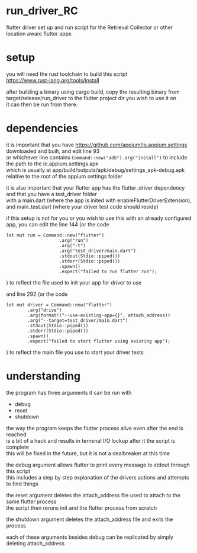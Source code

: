 # run_driver_RC
flutter driver set up and run script for the Retrieval Collector or other location aware flutter apps

# setup
you will need the rust toolchain to build this script \
https://www.rust-lang.org/tools/install

after building a binary using cargo build, copy the resulting binary from \
target/release/run_driver to the flutter project dir you wish to use it on \
it can then be run from there.

# dependencies
it is important that you have https://github.com/appium/io.appium.settings downloaded and built, and edit line 93 \
or whichever line contains  ```Command::new("adb").arg("install")``` to include the path to the io.appium.settings apk \
which is usually at app/build/outputs/apk/debug/settings_apk-debug.apk relative to the root of the appium settings folder

it is also important that your flutter app has the flutter_driver dependency and that you have a test_driver folder\
with a main.dart (where the app is inited with enableFlutterDriverExtension), and main_test.dart (where your driver test code should reside)  

if this setup is not for you or you wish to use this with an already configured app, you can edit the line 144 (or the code 
``` 
let mut run = Command::new("flutter")
                    .arg("run")
                    .arg("-t")
                    .arg("test_driver/main.dart")
                    .stdout(Stdio::piped())
                    .stderr(Stdio::piped())
                    .spawn()
                    .expect("failed to run flutter run");
```
)
to reflect the file used to init your app for driver to use

and line 292 (or the code
```
let mut driver = Command::new("flutter")
        .arg("drive")
        .arg(format!("--use-existing-app={}", attach_address))
        .arg("--target=test_driver/main.dart")
        .stdout(Stdio::piped())
        .stderr(Stdio::piped())
        .spawn()
        .expect("failed to start flutter using existing app");
```
)
to reflect the main file you use to start your driver tests        

# understanding
the program has three arguments it can be run with
* debug
* reset
* shutdown

the way the program keeps the flutter process alive even after the end is reached \
is a bit of a hack and results in terminal I/O lockup after it the script is complete \
this will be fixed in the future, but it is not a dealbreaker at this time 

the debug argument allows flutter to print every message to stdout through this script \
this includes a step by step explanation of the drivers actions and attempts to find things 

the reset argument deletes the attach_address file used to attach to the same flutter process \
the script then reruns init and the flutter process from scratch 

the shutdown argument deletes the attach_address file and exits the process 

each of these arguments besides debug can be replicated by simply deleting attach_address 